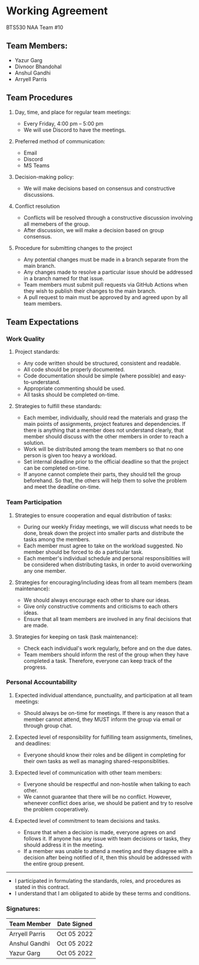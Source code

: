 # Working Agreement

BTS530 NAA Team #10 

## Team Members:
- Yazur Garg
- Divnoor Bhandohal
- Anshul Gandhi
- Arryell Parris

## Team Procedures

1. Day, time, and place for regular team meetings: 
    -	Every Friday, 4:00 pm – 5:00 pm
    -	We will use Discord to have the meetings.

2. Preferred method of communication:  
    -	Email
    -	Discord
    -	MS Teams

3. Decision-making policy: 
    -	We will make decisions based on consensus and constructive discussions.

4. Conflict resolution
    - Conflicts will be resolved through a constructive discussion involving all memebers of the group.
    - After discussion, we will make a decision based on group consensus.

5. Procedure for submitting changes to the project
    - Any potential changes must be made in a branch separate from the main branch.
    - Any changes made to resolve a particular issue should be addressed in a branch named for that issue.
    - Team members must submit pull requests via GitHub Actions when they wish to publish their changes to the main branch.
    - A pull request to main must be approved by and agreed upon by all team members. 

## Team Expectations

### Work Quality

1.	Project standards:
    - Any code written should be structured, consistent and readable.
    - All code should be properly documented.
    - Code documentation should be simple (where possible) and easy-to-understand.
    - Appropriate commenting should be used.
    - All tasks should be completed on-time.

2.	Strategies to fulfill these standards:
    -	Each member, individually, should read the materials and grasp the main points of assignments, project features and dependencies. If there is anything that a member does not understand clearly, that member should discuss with the other members in order to reach a solution. 
    -	Work will be distributed among the team members so that no one person is given too heavy a workload.
    -	Set internal deadline prior to the official deadline so that the project can be completed on-time.
    -	If anyone cannot complete their parts, they should tell the group beforehand. So that, the others will help them to solve the problem and meet the deadline on-time.

### Team Participation

1.	Strategies to ensure cooperation and equal distribution of tasks:
    - During our weekly Friday meetings, we will discuss what needs to be done, break down the project into smaller parts and distribute the tasks among the members.
    - Each member must agree to take on the workload suggested. No member should be forced to do a particular task.
    - Each member's individual schedule and personal responsiblities will be considered when distributing tasks, in order to avoid overworking any one member.

2.	Strategies for encouraging/including ideas from all team members (team maintenance):
    -	We should always encourage each other to share our ideas.
    -	Give only constructive comments and criticisms to each others ideas.
    -	Ensure that all team members are involved in any final decisions that are made.

3.	Strategies for keeping on task (task maintenance):
    -	Check each individual's work regularly, before and on the due dates.
    -	Team members should inform the rest of the group when they have completed a task. Therefore, everyone can keep track of the progress.

### Personal Accountability

1. Expected individual attendance, punctuality, and participation at all team meetings:
    -	Should always be on-time for meetings. If there is any reason that a member cannot attend, they MUST inform the group via email or through group chat.

2.	Expected level of responsibility for fulfilling team assignments, timelines, and deadlines:
    -	Everyone should know their roles and be diligent in completing for their own tasks as well as managing shared-responsiblities.

3.	Expected level of communication with other team members:
    -	Everyone should be respectful and non-hostile when talking to each other.
    -	We cannot guarantee that there will be no conflict. However, whenever conflict does arise, we should be patient and try to resolve the problem cooperatively.

4.	Expected level of commitment to team decisions and tasks.
    -	Ensure that when a decision is made, everyone agrees on and follows it. If anyone has any issue with team decisions or tasks, they should address it in the meeting.
    -	If a member was unable to attend a meeting and they disagree with a decision after being notified of it, then this should be addressed with the entire group present.

---

- I participated in formulating the standards, roles, and procedures as stated in this contract. 
- I understand that I am obligated to abide by these terms and conditions.

### Signatures:
| Team Member | Date Signed |
|-------------------------|----------------|
| Arryell Parris | Oct 05 2022 |
| Anshul Gandhi | Oct 05 2022 |
| Yazur Garg| Oct 05 2022|
